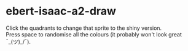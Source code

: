 # ebert-isaac-a2-draw
Click the quadrants to change that sprite to the shiny version.<br>
Press space to randomise all the colours (it probably won't look great ¯\_(ツ)_/¯).
